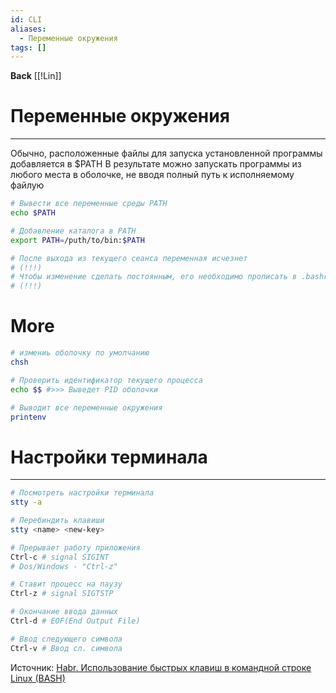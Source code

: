 ```yaml
---
id: CLI
aliases:
  - Переменные окружения
tags: []
---
```


**Back**
    [[!Lin]]



# Переменные окружения
---
Обычно, расположенные файлы для запуска установленной программы добавляется в $PATH
В результате можно запускать программы из любого места в оболочке, не вводя полный путь к исполняемому файлую

```bash
# Вывести все переменные среды PATH
echo $PATH

# Добавление каталога в PATH
export PATH=/puth/to/bin:$PATH

# После выхода из текущего сеанса переменная исчезнет
# (!!!)
# Чтобы изменение сделать постоянным, его необходимо прописать в .bashrc
# (!!!)
```


# More
```bash
# измениь оболочку по умолчанию
chsh

# Проверить идентификатор текущего процесса
echo $$ #>>> Выведет PID оболочки

# Выводит все переменные окружения
printenv

```

# Настройки терминала
---
```sh
# Посмотреть настройки терминала
stty -a

# Перебиндить клавиши
stty <name> <new-key>
```

```bash
# Прерывает работу приложения
Ctrl-c # signal SIGINT
# Dos/Windows - "Ctrl-z"

# Ставит процесс на паузу
Ctrl-z # signal SIGTSTP

# Окончание ввода данных
Ctrl-d # EOF(End Output File)

# Ввод следующего символа
Ctrl-v # Ввод сл. символа
```

Источник: [Habr. Использование быстрых клавиш в командной строке Linux (BASH)](https://habr.com/ru/companies/lanit/articles/537596/)
